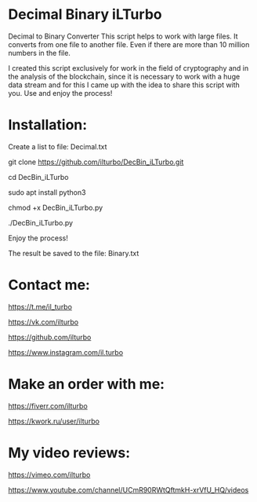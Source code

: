# Decimal Binary iLTurbo
Decimal to Binary Converter This script helps to work with large files. It converts from one file to another file. Even if there are more than 10 million numbers in the file.

I created this script exclusively for work in the field of cryptography and in the analysis of the blockchain, since it is necessary to work with a huge data stream and for this I came up with the idea to share this script with you. Use and enjoy the process!

# Installation:
Create a list to file: Decimal.txt

git clone https://github.com/ilturbo/DecBin_iLTurbo.git

cd DecBin_iLTurbo

sudo apt install python3

chmod +x DecBin_iLTurbo.py

./DecBin_iLTurbo.py

Enjoy the process!

The result be saved to the file: Binary.txt



# Contact me:


https://t.me/il_turbo

https://vk.com/ilturbo

https://github.com/ilturbo

https://www.instagram.com/il.turbo


# Make an order with me:


https://fiverr.com/ilturbo

https://kwork.ru/user/ilturbo



# My video reviews:


https://vimeo.com/ilturbo

https://www.youtube.com/channel/UCmR90RWtQftmkH-xrVfU_HQ/videos



